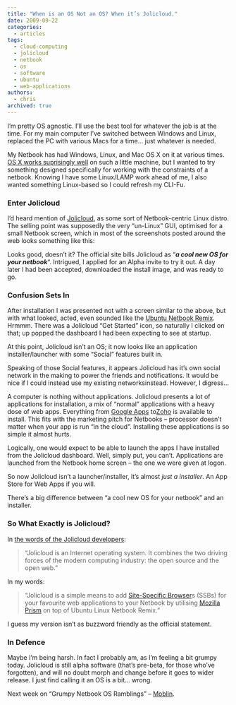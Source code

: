 ```yaml
---
title: "When is an OS Not an OS? When it’s Jolicloud."
date: 2009-09-22
categories:
  - articles
tags:
  - cloud-computing
  - jolicloud
  - netbook
  - os
  - software
  - ubuntu
  - web-applications
authors:
  - chris
archived: true
---
```


I’m pretty OS agnostic. I’ll use the best tool for whatever the job is at the time. For my main computer I’ve switched between Windows and Linux, replaced the PC with various Macs for a time… just whatever is needed.

My Netbook has had Windows, Linux, and Mac OS X on it at various times. [OS X works suprisingly well](http://gizmodo.com/5156903/how-to-hackintosh-a-dell-mini-9-into-the-ultimate-os-x-netbook) on such a little machine, but I wanted to try something designed specifically for working with the constraints of a netbook. Knowing I have some Linux/LAMP work ahead of me, I also wanted something Linux-based so I could refresh my CLI\-Fu.

### Enter Jolicloud

I’d heard mention of [Jolicloud](http://www.jolicloud.com/), as some sort of Netbook-centric Linux distro. The selling point was supposedly the very “un-Linux” GUI, optimised for a small Netbook screen, which in most of the screenshots posted around the web looks something like this:

Looks good, doesn’t it? The official site bills Jolicloud as “_**a cool new OS for your netbook**_“. Intrigued, I applied for an Alpha invite to try it out. A day later I had been accepted, downloaded the install image, and was ready to go.

### Confusion Sets In

After installation I was presented not with a screen similar to the above, but with what looked, acted, even sounded like the [Ubuntu Netbook Remix](http://www.canonical.com/projects/ubuntu/unr). Hrmmm. There was a Jolicloud “Get Started” icon, so naturally I clicked on that; up popped the dashboard I had been expecting to see at startup.

At this point, Jolicloud isn’t an OS; it now looks like an application installer/launcher with some “Social” features built in.

Speaking of those Social features, it appears Jolicloud has it’s own social network in the making to power the friends and notifications. It would be nice if I could instead use my existing networksinstead. However, I digress…

A computer is nothing without applications. Jolicloud presents a lot of applications for installation, a mix of “normal” applications with a heavy dose of web apps. Everything from [Google Apps](http://www.google.com/apps/) to[Zoho](http://www.zoho.com/) is available to install. This fits with the marketing pitch for Netbooks – processor doesn’t matter when your app is run “in the cloud”. Installing these applications is so simple it almost hurts.

Logically, one would expect to be able to launch the apps I have installed from the Jolicloud dashboard. Well, simply put, you can’t. Applications are launched from the Netbook home screen – the one we were given at logon.

So now Jolicloud isn’t a launcher/installer, it’s almost _just a installer_. An App Store for Web Apps if you will.

There’s a big difference between “a cool new OS for your netbook” and an installer.

### So What Exactly is Jolicloud?

In [the words of the Jolicloud developers](http://www.jolicloud.com/idea):

> “Jolicloud is an Internet operating system. It combines the two driving forces of the modern computing industry: the open source and the open web.”

In my words:

> “Jolicloud is a simple means to add [Site-Specific Browser](http://en.wikipedia.org/wiki/Site-specific_browser)s (SSBs) for your favourite web applications to your Netbook by utilising [Mozilla Prism](http://prism.mozilla.com/) on top of Ubuntu Linux Netbook Remix.”

I guess my version isn’t as buzzword friendly as the official statement.

### In Defence

Maybe I’m being harsh. In fact I probably am, as I’m feeling a bit grumpy today. Jolicloud is still alpha software (that’s pre-beta, for those who’ve forgotten), and will no doubt morph and change before it goes to wider release. I just find calling it an OS is a bit… wrong.

Next week on “Grumpy Netbook OS Ramblings” – [Moblin](http://moblin.org/).
